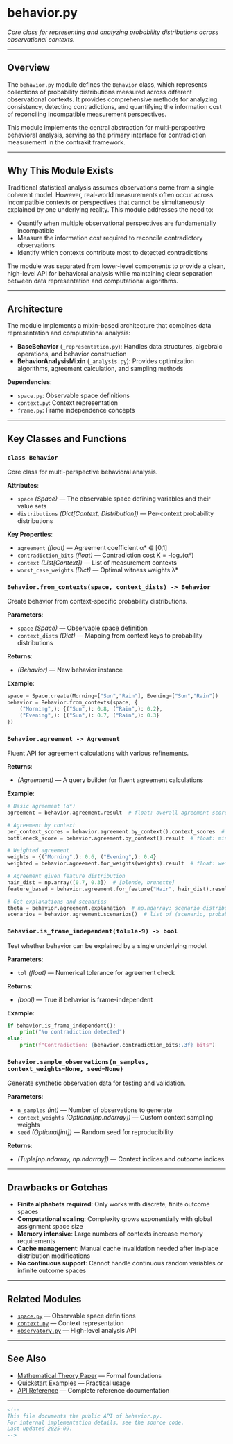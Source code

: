# behavior.py

*Core class for representing and analyzing probability distributions across observational contexts.*

---

## Overview

The `behavior.py` module defines the `Behavior` class, which represents collections of probability distributions measured across different observational contexts. It provides comprehensive methods for analyzing consistency, detecting contradictions, and quantifying the information cost of reconciling incompatible measurement perspectives.

This module implements the central abstraction for multi-perspective behavioral analysis, serving as the primary interface for contradiction measurement in the contrakit framework.

---

## Why This Module Exists

Traditional statistical analysis assumes observations come from a single coherent model. However, real-world measurements often occur across incompatible contexts or perspectives that cannot be simultaneously explained by one underlying reality. This module addresses the need to:

* Quantify when multiple observational perspectives are fundamentally incompatible
* Measure the information cost required to reconcile contradictory observations
* Identify which contexts contribute most to detected contradictions

The module was separated from lower-level components to provide a clean, high-level API for behavioral analysis while maintaining clear separation between data representation and computational algorithms.

---

## Architecture

The module implements a mixin-based architecture that combines data representation and computational analysis:

- **BaseBehavior** (`_representation.py`): Handles data structures, algebraic operations, and behavior construction
- **BehaviorAnalysisMixin** (`_analysis.py`): Provides optimization algorithms, agreement calculation, and sampling methods

**Dependencies**:
- `space.py`: Observable space definitions
- `context.py`: Context representation
- `frame.py`: Frame independence concepts

---

## Key Classes and Functions

### `class Behavior`

Core class for multi-perspective behavioral analysis.

**Attributes**:

* `space` *(Space)* — The observable space defining variables and their value sets
* `distributions` *(Dict[Context, Distribution])* — Per-context probability distributions

**Key Properties**:

* `agreement` *(float)* — Agreement coefficient α* ∈ [0,1]
* `contradiction_bits` *(float)* — Contradiction cost K = -log₂(α*)
* `context` *(List[Context])* — List of measurement contexts
* `worst_case_weights` *(Dict)* — Optimal witness weights λ*

### `Behavior.from_contexts(space, context_dists) -> Behavior`

Create behavior from context-specific probability distributions.

**Parameters**:

* `space` *(Space)* — Observable space definition
* `context_dists` *(Dict)* — Mapping from context keys to probability distributions

**Returns**:

* *(Behavior)* — New behavior instance

**Example**:

```python
space = Space.create(Morning=["Sun","Rain"], Evening=["Sun","Rain"])
behavior = Behavior.from_contexts(space, {
    ("Morning",): {("Sun",): 0.8, ("Rain",): 0.2},
    ("Evening",): {("Sun",): 0.7, ("Rain",): 0.3}
})
```

### `Behavior.agreement -> Agreement`

Fluent API for agreement calculations with various refinements.

**Returns**:

* *(Agreement)* — A query builder for fluent agreement calculations

**Example**:

```python
# Basic agreement (α*)
agreement = behavior.agreement.result  # float: overall agreement score

# Agreement by context
per_context_scores = behavior.agreement.by_context().context_scores  # {context: agreement}
bottleneck_score = behavior.agreement.by_context().result  # float: min of context scores

# Weighted agreement
weights = {("Morning",): 0.6, ("Evening",): 0.4}
weighted = behavior.agreement.for_weights(weights).result  # float: weighted agreement

# Agreement given feature distribution
hair_dist = np.array([0.7, 0.3])  # [blonde, brunette]
feature_based = behavior.agreement.for_feature("Hair", hair_dist).result  # float: agreement with fixed feature

# Get explanations and scenarios
theta = behavior.agreement.explanation  # np.ndarray: scenario distribution
scenarios = behavior.agreement.scenarios()  # list of (scenario, probability) pairs
```


### `Behavior.is_frame_independent(tol=1e-9) -> bool`

Test whether behavior can be explained by a single underlying model.

**Parameters**:

* `tol` *(float)* — Numerical tolerance for agreement check

**Returns**:

* *(bool)* — True if behavior is frame-independent

**Example**:

```python
if behavior.is_frame_independent():
    print("No contradiction detected")
else:
    print(f"Contradiction: {behavior.contradiction_bits:.3f} bits")
```

### `Behavior.sample_observations(n_samples, context_weights=None, seed=None)`

Generate synthetic observation data for testing and validation.

**Parameters**:

* `n_samples` *(int)* — Number of observations to generate
* `context_weights` *(Optional[np.ndarray])* — Custom context sampling weights
* `seed` *(Optional[int])* — Random seed for reproducibility

**Returns**:

* *(Tuple[np.ndarray, np.ndarray])* — Context indices and outcome indices

---

## Drawbacks or Gotchas

* **Finite alphabets required**: Only works with discrete, finite outcome spaces
* **Computational scaling**: Complexity grows exponentially with global assignment space size
* **Memory intensive**: Large numbers of contexts increase memory requirements
* **Cache management**: Manual cache invalidation needed after in-place distribution modifications
* **No continuous support**: Cannot handle continuous random variables or infinite outcome spaces

---

## Related Modules

* [`space.py`](../space.md) — Observable space definitions
* [`context.py`](../context.md) — Context representation
* [`observatory.py`](../observatory.md) — High-level analysis API

---

## See Also

* [Mathematical Theory Paper](../../docs/paper/A%20Mathematical%20Theory%20of%20Contradiction.pdf) — Formal foundations
* [Quickstart Examples](../../../examples/quickstart/behavior.py) — Practical usage
* [API Reference](../../docs/api/) — Complete reference documentation

---

```markdown
<!--
This file documents the public API of behavior.py.
For internal implementation details, see the source code.
Last updated 2025-09.
-->
```
